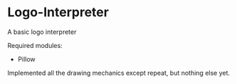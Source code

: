 # Logo-Interpreter
A basic logo interpreter

Required modules:
 - Pillow


Implemented all the drawing mechanics except repeat, but nothing else yet.
